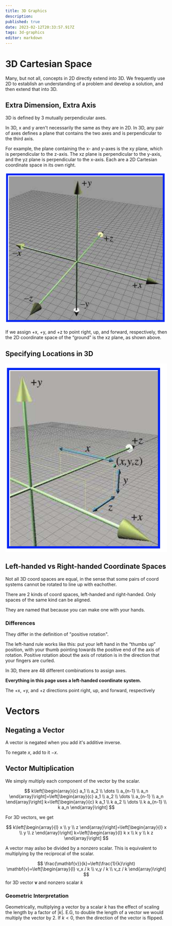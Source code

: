 ```yaml
---
title: 3D Graphics
description: 
published: true
date: 2023-02-12T20:33:57.917Z
tags: 3d-graphics
editor: markdown
---
```


# 3D Cartesian Space
Many, but not all, concepts in 2D directly extend into 3D. We frequently use 2D to establish an understanding of a problem and develop a solution, and then extend that into 3D.

## Extra Dimension, Extra Axis
3D is defined by 3 mutually perpendicular axes. 

In 3D, x and y aren't necessarily the same as they are in 2D. In 3D, any pair of axes defines a plane that contains the two axes and is perpendicular to the third axis. 

For example, the plane containing the x- and y-axes is
the xy plane, which is perpendicular to the z-axis. The xz plane is perpendicular to the y-axis, and the yz plane is perpendicular to the x-axis. Each are a 2D Cartesian coordinate space in its own right. 

![3d-cartesian.png](/3d-cartesian.png)

If we assign +x, +y, and +z to point right, up, and forward, respectively, then the 2D coordinate space of the “ground” is the xz plane, as shown above.

## Specifying Locations in 3D
![specifying-locations-in-3d.png](/specifying-locations-in-3d.png)

## Left-handed vs Right-handed Coordinate Spaces
Not all 3D coord spaces are equal, in the sense that some pairs of coord systems cannot be rotated to line up with eachother. 

There are 2 kinds of coord spaces, left-handed and right-handed. Only spaces of the same kind can be aligned.

They are named that because you can make one with your hands.

### Differences
They differ in the definition of "positive rotation".

The left-hand rule works like this: put your left hand in the “thumbs
up” position, with your thumb pointing towards the positive end of the axis
of rotation. Positive rotation about the axis of rotation is in the direction
that your fingers are curled.

In 3D, there are 48 different combinations to assign axes.

**Everything in this page uses a left-handed coordinate system.** 

The +x, +y, and +z directions point right, up, and forward, respectively

# Vectors
## Negating a Vector
A vector is negated when you add it's additive inverse.

To negate $x$, add to it $-x$.

## Vector Multiplication 
We simply multiply each component of the vector by the scalar.


$$
k\left[\begin{array}{c}
a_1 \\
a_2 \\
\dots \\
a_{n-1} \\
a_n
\end{array}\right]=\left[\begin{array}{c}
a_1 \\
a_2 \\
\dots \\
a_{n-1} \\
a_n
\end{array}\right] k=\left[\begin{array}{c}
k a_1 \\
k a_2 \\
\dots \\
k a_{n-1} \\
k a_n
\end{array}\right]
$$

For 3D vectors, we get

$$
k\left[\begin{array}{l}
x \\
y \\
z
\end{array}\right]=\left[\begin{array}{l}
x \\
y \\
z
\end{array}\right] k=\left[\begin{array}{l}
k x \\
k y \\
k z
\end{array}\right]
$$

A vector may aslso be divided by a nonzero scalar. This is equivalent to multiplying by the reciprocal of the scalar. 

$$
\frac{\mathbf{v}}{k}=\left(\frac{1}{k}\right) \mathbf{v}=\left[\begin{array}{l}
v_x / k \\
v_y / k \\
v_z / k
\end{array}\right]
$$
for $3 \mathrm{D}$ vector $\mathbf{v}$ and nonzero scalar $k$


### Geometric Interpretation
Geometrically, multiplying a vector by a scalar $k$ has the effect of scaling the length by a factor of $|k|$. E.G, to double the length of a vector we would multiply the vector by 2. If $k<0$, then the direction of the vector is flipped.